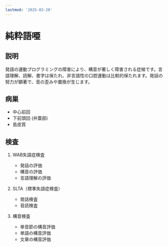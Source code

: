```yaml
---
lastmod: '2025-03-20'
---
```


# 純粋語唖

## 説明

発語の運動プログラミングの障害により、構音が著しく障害される症候です。言語理解、読解、書字は保たれ、非言語性の口腔運動は比較的保たれます。発話の努力が顕著で、音の歪みや置換が生じます。

## 病巣

- 中心前回
- 下前頭回 (弁蓋部)
- 島皮質

## 検査

1. WAB失語症検査

   - 発話の評価
   - 構音の評価
   - 言語理解の評価

2. SLTA（標準失語症検査）

   - 発話検査
   - 音読検査

3. 構音検査
   - 単音節の構音評価
   - 単語の構音評価
   - 文章の構音評価
